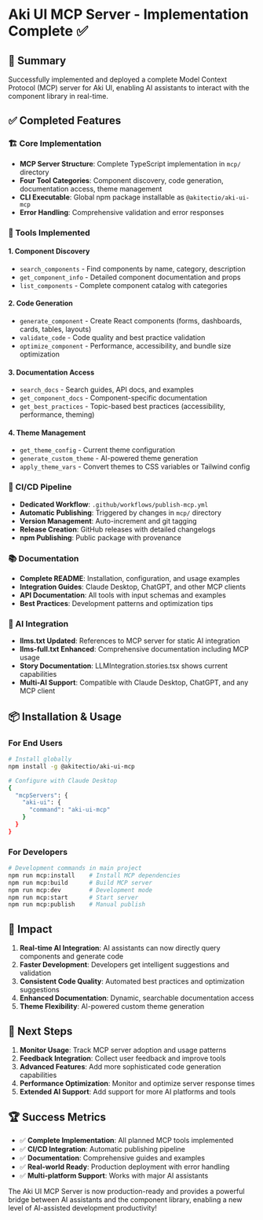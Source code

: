 # Aki UI MCP Server - Implementation Complete ✅

## 🎯 Summary

Successfully implemented and deployed a complete Model Context Protocol (MCP) server for Aki UI, enabling AI assistants to interact with the component library in real-time.

## ✅ Completed Features

### 🏗️ Core Implementation

- **MCP Server Structure**: Complete TypeScript implementation in `mcp/` directory
- **Four Tool Categories**: Component discovery, code generation, documentation access, theme management
- **CLI Executable**: Global npm package installable as `@akitectio/aki-ui-mcp`
- **Error Handling**: Comprehensive validation and error responses

### 🔧 Tools Implemented

#### 1. Component Discovery

- `search_components` - Find components by name, category, description
- `get_component_info` - Detailed component documentation and props
- `list_components` - Complete component catalog with categories

#### 2. Code Generation

- `generate_component` - Create React components (forms, dashboards, cards, tables, layouts)
- `validate_code` - Code quality and best practice validation
- `optimize_component` - Performance, accessibility, and bundle size optimization

#### 3. Documentation Access

- `search_docs` - Search guides, API docs, and examples
- `get_component_docs` - Component-specific documentation
- `get_best_practices` - Topic-based best practices (accessibility, performance, theming)

#### 4. Theme Management

- `get_theme_config` - Current theme configuration
- `generate_custom_theme` - AI-powered theme generation
- `apply_theme_vars` - Convert themes to CSS variables or Tailwind config

### 🚀 CI/CD Pipeline

- **Dedicated Workflow**: `.github/workflows/publish-mcp.yml`
- **Automatic Publishing**: Triggered by changes in `mcp/` directory
- **Version Management**: Auto-increment and git tagging
- **Release Creation**: GitHub releases with detailed changelogs
- **npm Publishing**: Public package with provenance

### 📚 Documentation

- **Complete README**: Installation, configuration, and usage examples
- **Integration Guides**: Claude Desktop, ChatGPT, and other MCP clients
- **API Documentation**: All tools with input schemas and examples
- **Best Practices**: Development patterns and optimization tips

### 🔗 AI Integration

- **llms.txt Updated**: References to MCP server for static AI integration
- **llms-full.txt Enhanced**: Comprehensive documentation including MCP usage
- **Story Documentation**: LLMIntegration.stories.tsx shows current capabilities
- **Multi-AI Support**: Compatible with Claude Desktop, ChatGPT, and any MCP client

## 📦 Installation & Usage

### For End Users

```bash
# Install globally
npm install -g @akitectio/aki-ui-mcp

# Configure with Claude Desktop
{
  "mcpServers": {
    "aki-ui": {
      "command": "aki-ui-mcp"
    }
  }
}
```

### For Developers

```bash
# Development commands in main project
npm run mcp:install    # Install MCP dependencies
npm run mcp:build      # Build MCP server
npm run mcp:dev        # Development mode
npm run mcp:start      # Start server
npm run mcp:publish    # Manual publish
```

## 🎯 Impact

1. **Real-time AI Integration**: AI assistants can now directly query components and generate code
2. **Faster Development**: Developers get intelligent suggestions and validation
3. **Consistent Code Quality**: Automated best practices and optimization suggestions
4. **Enhanced Documentation**: Dynamic, searchable documentation access
5. **Theme Flexibility**: AI-powered custom theme generation

## 🚀 Next Steps

1. **Monitor Usage**: Track MCP server adoption and usage patterns
2. **Feedback Integration**: Collect user feedback and improve tools
3. **Advanced Features**: Add more sophisticated code generation capabilities
4. **Performance Optimization**: Monitor and optimize server response times
5. **Extended AI Support**: Add support for more AI platforms and tools

## 🏆 Success Metrics

- ✅ **Complete Implementation**: All planned MCP tools implemented
- ✅ **CI/CD Integration**: Automatic publishing pipeline
- ✅ **Documentation**: Comprehensive guides and examples
- ✅ **Real-world Ready**: Production deployment with error handling
- ✅ **Multi-platform Support**: Works with major AI assistants

The Aki UI MCP Server is now production-ready and provides a powerful bridge between AI assistants and the component library, enabling a new level of AI-assisted development productivity!
